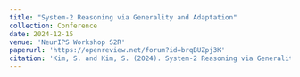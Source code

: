 ```yaml
---
title: "System-2 Reasoning via Generality and Adaptation"
collection: Conference
date: 2024-12-15
venue: 'NeurIPS Workshop S2R'
paperurl: 'https://openreview.net/forum?id=brqBUZpj3K'
citation: 'Kim, S. and Kim, S. (2024). System-2 Reasoning via Generality and Adaptation. NeurIPS Workshop S2R.'
---
```

